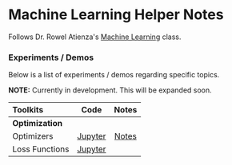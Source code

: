 # Machine Learning Helper Notes

Follows Dr. Rowel Atienza's [Machine Learning](https://github.com/roatienza/ml) class.

### Experiments / Demos

Below is a list of experiments / demos regarding specific topics.

**NOTE:** Currently in development. This will be expanded soon.

|   <b>Toolkits</b>     |                   Code                   | Notes |
|:----------------------|:----------------------------------------:|:-----:|
| <b>Optimization</b>   |                                          |       |
| Optimizers            | [Jupyter](../Machine_Learning/Optimization/optimization.ipynb) | [Notes](../Notes/Optimization.pdf) |
| Loss Functions        | [Jupyter](SupervisedLearning/lossfunctions.ipynb)     |       |
